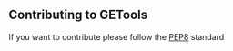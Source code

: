 ## Contributing to GETools

If you want to contribute please follow the [PEP8](https://www.python.org/dev/peps/pep-0008/) standard

